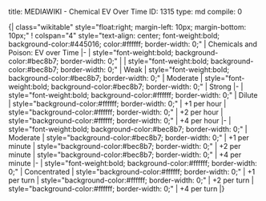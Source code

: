 title:          MEDIAWIKI - Chemical EV Over Time
ID:             1315
type:           md
compile:        0


{| class="wikitable" style="float:right; margin-left: 10px; margin-bottom: 10px;"
! colspan="4" style="text-align: center; font-weight:bold; background-color:#445016; color:#ffffff; border-width: 0;" | Chemicals and Poison: EV over Time
|-
| style="font-weight:bold; background-color:#bec8b7; border-width: 0;" | 
| style="font-weight:bold; background-color:#bec8b7; border-width: 0;" | Weak
| style="font-weight:bold; background-color:#bec8b7; border-width: 0;" | Moderate
| style="font-weight:bold; background-color:#bec8b7; border-width: 0;" | Strong
|-
| style="font-weight:bold; background-color:#ffffff; border-width: 0;" | Dilute
| style="background-color:#ffffff; border-width: 0;" | +1 per hour
| style="background-color:#ffffff; border-width: 0;" | +2 per hour
| style="background-color:#ffffff; border-width: 0;" | +4 per hour
|-
| style="font-weight:bold; background-color:#bec8b7; border-width: 0;" | Moderate
| style="background-color:#bec8b7; border-width: 0;" | +1 per minute
| style="background-color:#bec8b7; border-width: 0;" | +2 per minute
| style="background-color:#bec8b7; border-width: 0;" | +4 per minute
|-
| style="font-weight:bold; background-color:#ffffff; border-width: 0;" | Concentrated
| style="background-color:#ffffff; border-width: 0;" | +1 per turn
| style="background-color:#ffffff; border-width: 0;" | +2 per turn
| style="background-color:#ffffff; border-width: 0;" | +4 per turn
|}